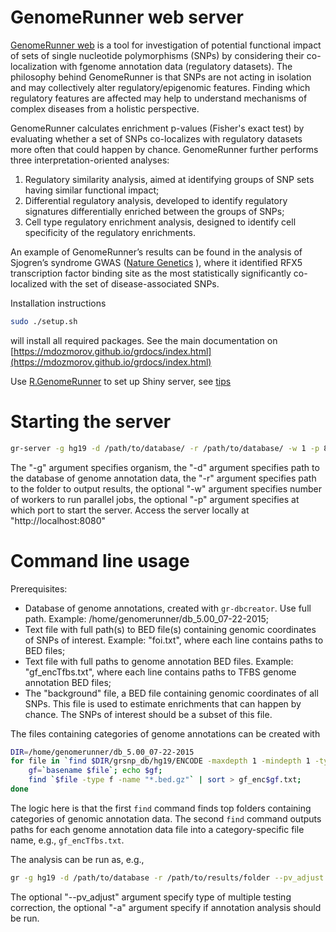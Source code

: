 # GenomeRunner web server

[GenomeRunner web](http://www.intergarivegenomics.org/) is a tool for investigation of potential functional impact of sets of single nucleotide polymorphisms (SNPs) by considering their co-localization with fgenome annotation data (regulatory datasets). The philosophy behind GenomeRunner is that SNPs are not acting in isolation and may collectively alter regulatory/epigenomic features. Finding which regulatory features are affected may help to understand mechanisms of complex diseases from a holistic perspective.

GenomeRunner calculates enrichment p-values (Fisher's exact test) by evaluating whether a set of SNPs co-localizes with regulatory datasets more often that could happen by chance. GenomeRunner further performs three interpretation-oriented analyses:

1) Regulatory similarity analysis, aimed at identifying groups of SNP sets having similar functional impact;
2) Differential regulatory analysis, developed to identify regulatory signatures differentially enriched between the groups of SNPs;
3) Cell type regulatory enrichment analysis, designed to identify cell specificity of the regulatory enrichments. 

An example of GenomeRunner’s results can be found in the analysis of Sjogren’s syndrome GWAS ([Nature Genetics](http://www.nature.com/ng/journal/v45/n11/full/ng.2792.html) ), where it identified RFX5 transcription factor binding site as the most statistically significantly co-localized with the set of disease-associated SNPs.

Installation instructions

```bash
sudo ./setup.sh
```

will install all required packages. See the main documentation on
[https://mdozmorov.github.io/grdocs/index.html](https://mdozmorov.github.io/grdocs/index.html)

Use [R.GenomeRunner](https://github.com/mdozmorov/R.genomerunner) to set up Shiny server, see [tips](https://github.com/mdozmorov/genome_runner/tree/shiny/web)

# Starting the server

```bash
gr-server -g hg19 -d /path/to/database/ -r /path/to/database/ -w 1 -p 8080
```
The "-g" argument specifies organism, the "-d" argument specifies path to the database of genome annotation data, the "-r" argument specifies path to the folder to output results, the optional "-w" argument specifies number of workers to run parallel jobs, the optional "-p" argument specifies at which port to start the server. Access the server locally at "http://localhost:8080"

# Command line usage

Prerequisites:
- Database of genome annotations, created with `gr-dbcreator`. Use full path. Example: /home/genomerunner/db_5.00_07-22-2015;
- Text file with full path(s) to BED file(s) containing genomic coordinates of SNPs of interest. Example: "foi.txt", where each line contains paths to BED files;
- Text file with full paths to genome annotation BED files. Example: "gf_encTfbs.txt", where each line contains paths to TFBS genome annotation BED files;
- The "background" file, a BED file containing genomic coordinates of all SNPs. This file is used to estimate enrichments that can happen by chance. The SNPs of interest should be a subset of this file.

The files containing categories of genome annotations can be created with
```bash
DIR=/home/genomerunner/db_5.00_07-22-2015
for file in `find $DIR/grsnp_db/hg19/ENCODE -maxdepth 1 -mindepth 1 -type d`; do
	gf=`basename $file`; echo $gf;
	find `$file -type f -name "*.bed.gz"` | sort > gf_enc$gf.txt;
done
```
The logic here is that the first `find` command finds top folders containing categories of genomic annotation data. The second `find` command outputs paths for each genome annotation data file into a category-specific file name, e.g., `gf_encTfbs.txt`.

The analysis can be run as, e.g.,
```bash
gr -g hg19 -d /path/to/database -r /path/to/results/folder --pv_adjust None -a fois.txt gf_encTfbs.txt /path/to/background.bed 
```
The optional "--pv_adjust" argument specify type of multiple testing correction, the optional "-a" argument specify if annotation analysis should be run.